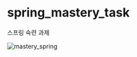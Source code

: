 # spring_mastery_task
스프링 숙련 과제


![mastery_spring](https://github.com/user-attachments/assets/aa17745b-2a32-4da4-80ab-07d6b5fa2f38)
